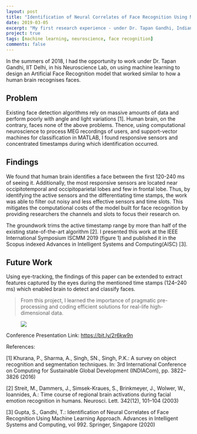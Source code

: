 ```yaml
---
layout: post
title: "Identification of Neural Correlates of Face Recognition Using Machine Learning Approach"
date: 2019-03-05
excerpt: "My first research experience - under Dr. Tapan Gandhi, Indian Institute of Technology (IIT), Delhi - on using computational neuroscience in machine learning to design an artificial face recognition model for patients with Autism and Prosopagnosia."
project: true
tags: [machine learning, neuroscience, face recognition]
comments: false
---
```


In the summers of 2018, I had the opportunity to work under Dr. Tapan Gandhi, IIT Delhi, in his Neuroscience Lab, on using machine learning to design an Artificial Face Recognition model that worked similar to how a human brain recognises faces. 

## Problem

Existing face detection algorithms rely on massive amounts of data and perform poorly with angle and light variations [1]. Human brain, on the contrary, faces none of the above problems. Thence, using computational neuroscience to process MEG recordings of users, and support-vector machines for classification in MATLAB, I found responsive sensors and concentrated timestamps during which identification occurred.

## Findings

We found that human brain identifies a face between the first 120-240 ms of seeing it. Additionally, the most responsive sensors are located near occipitotemporal and occipitoparietal lobes and few in frontal lobe. Thus, by identifying the active sensors and the differentiating time stamps, the work was able to filter out noisy and less effective sensors and time slots. This mitigates the computational costs of the model built for face recognition by providing researchers the channels and slots to focus their research on.

The groundwork trims the active timestamp range by more than half of the existing state-of-the-art algorithm [2]. I presented this work at the ​IEEE International Symposium ISCMM 2019 (figure 1) ​and published it in the Scopus indexed ​Advances in Intelligent Systems and Computing ​(AISC) [3]. 

## Future Work

Using eye-tracking, the findings of this paper can be extended to extract features captured by the eyes during the mentioned time stamps (124–240 ms) which enabled brain to detect and classify faces.

> From this project, I learned the importance of pragmatic pre-processing and coding efficient solutions for real-life high-dimensional data.


<figure>
	<a href="/images/projects/iitd/presentation.png"><img src="/images/projects/iitd/presentation.png"></a>
</figure>

Conference Presentation Link: https://bit.ly/2r6kw9n


References:

[1] Khurana, P., Sharma, A., Singh, SN., Singh, P.K.: A survey on object recognition and segmentation techniques. In: 3rd International Conference on Computing for Sustainable Global Development (INDIACom), pp. 3822–3826 (2016)

[2] Streit, M., Dammers, J., Simsek-Kraues, S., Brinkmeyer, J., Wolwer, W., Ioannides, A.: Time course of regional brain activations during facial emotion recognition in humans. Neurosci. Lett. 342(12), 101–104 (2003)

[3] Gupta, S., Gandhi, T.: Identification of Neural Correlates of Face Recognition Using Machine Learning Approach. Advances in Intelligent Systems and Computing, vol 992. Springer, Singapore (2020)


